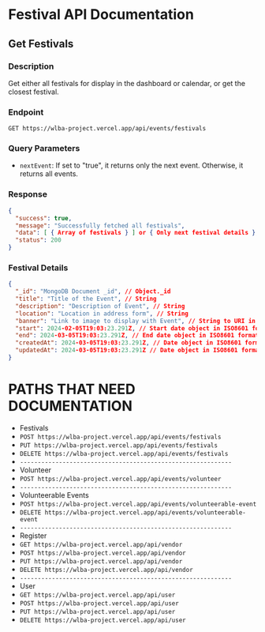 # Festival API Documentation

## Get Festivals

### Description
Get either all festivals for display in the dashboard or calendar, or get the closest festival.

### Endpoint
`GET https://wlba-project.vercel.app/api/events/festivals`

### Query Parameters
- `nextEvent`: If set to "true", it returns only the next event. Otherwise, it returns all events.

### Response
```json
{
  "success": true,
  "message": "Successfully fetched all festivals",
  "data": [ { Array of festivals } ] or { Only next festival details },
  "status": 200
}
```
### Festival Details
```json
{
  "_id": "MongoDB Document _id", // Object._id
  "title": "Title of the Event", // String
  "description": "Description of Event", // String
  "location": "Location in address form", // String 
  "banner": "Link to image to display with Event", // String to URI in Cloudinary
  "start": 2024-02-05T19:03:23.291Z, // Start date object in ISO8601 format
  "end": 2024-03-05T19:03:23.291Z, // End date object in ISO8601 format
  "createdAt": 2024-03-05T19:03:23.291Z, // Date object in ISO8601 format
  "updatedAt": 2024-03-05T19:03:23.291Z // Date object in ISO8601 format
}
```
# PATHS THAT NEED DOCUMENTATION
- Festivals
- `POST https://wlba-project.vercel.app/api/events/festivals`
- `PUT https://wlba-project.vercel.app/api/events/festivals`
- `DELETE https://wlba-project.vercel.app/api/events/festivals`
- `------------------------------------------------------------`
- Volunteer
- `POST https://wlba-project.vercel.app/api/events/volunteer`
- `------------------------------------------------------------`
- Volunteerable Events
- `POST https://wlba-project.vercel.app/api/events/volunteerable-event`
- `DELETE https://wlba-project.vercel.app/api/events/volunteerable-event`
- `------------------------------------------------------------`
- Register
- `GET https://wlba-project.vercel.app/api/vendor`
- `POST https://wlba-project.vercel.app/api/vendor`
- `PUT https://wlba-project.vercel.app/api/vendor`
- `DELETE https://wlba-project.vercel.app/api/vendor`
- `------------------------------------------------------------`
- User
- `GET https://wlba-project.vercel.app/api/user`
- `POST https://wlba-project.vercel.app/api/user`
- `PUT https://wlba-project.vercel.app/api/user`
- `DELETE https://wlba-project.vercel.app/api/user`


